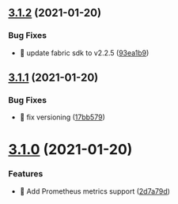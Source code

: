 ## [3.1.2](https://github.com/splunk/fabric-logger/compare/3.1.1...3.1.2) (2021-01-20)


### Bug Fixes

* 🐛 update fabric sdk to v2.2.5 ([93ea1b9](https://github.com/splunk/fabric-logger/commit/93ea1b9bffe7a6b2bb7ddad3f4fed845963d5fe6))

## [3.1.1](https://github.com/splunk/fabric-logger/compare/3.1.0...3.1.1) (2021-01-20)


### Bug Fixes

* 🐛 fix versioning ([17bb579](https://github.com/splunk/fabric-logger/commit/17bb579cf6a1aefad057de35a2c615ed36d9bfaa))

# [3.1.0](https://github.com/splunk/fabric-logger/compare/3.0.1...3.1.0) (2021-01-20)

### Features

-   🎸 Add Prometheus metrics support ([2d7a79d](https://github.com/splunk/fabric-logger/commit/2d7a79d26159e1b1f23959ef79a8f249c5e64f47))
